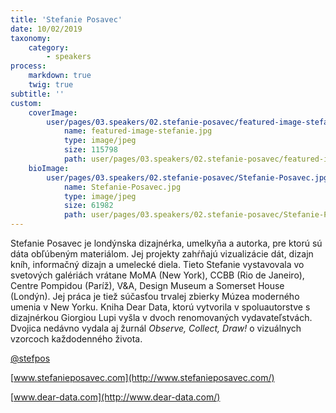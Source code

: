 ```yaml
---
title: 'Stefanie Posavec'
date: 10/02/2019
taxonomy:
    category:
        - speakers
process:
    markdown: true
    twig: true
subtitle: ''
custom:
    coverImage:
        user/pages/03.speakers/02.stefanie-posavec/featured-image-stefanie.jpg:
            name: featured-image-stefanie.jpg
            type: image/jpeg
            size: 115798
            path: user/pages/03.speakers/02.stefanie-posavec/featured-image-stefanie.jpg
    bioImage:
        user/pages/03.speakers/02.stefanie-posavec/Stefanie-Posavec.jpg:
            name: Stefanie-Posavec.jpg
            type: image/jpeg
            size: 61982
            path: user/pages/03.speakers/02.stefanie-posavec/Stefanie-Posavec.jpg
---
```


Stefanie Posavec je londýnska dizajnérka, umelkyňa a autorka, pre ktorú sú dáta obľúbeným materiálom. Jej projekty zahŕňajú vizualizácie dát, dizajn kníh, informačný dizajn a umelecké diela. Tieto Stefanie vystavovala vo svetových galériách vrátane MoMA (New York), CCBB (Rio de Janeiro), Centre Pompidou (Paríž), V&A, Design Museum a Somerset House (Londýn). Jej práca je tiež súčasťou trvalej zbierky Múzea moderného umenia v New Yorku. 
Kniha Dear Data, ktorú vytvorila v spoluautorstve s dizajnérkou Giorgiou Lupi vyšla v dvoch renomovaných vydavateľstvách. Dvojica nedávno vydala aj žurnál *Observe, Collect, Draw!* o vizuálnych vzorcoch každodenného života.

[@stefpos](https://twitter.com/stefpos)

[www.stefanieposavec.com](http://www.stefanieposavec.com/)

[www.dear-data.com](http://www.dear-data.com/)
